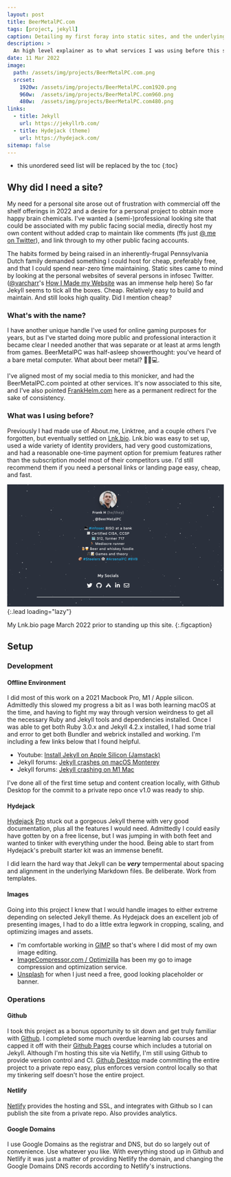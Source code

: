 ```yaml
---
layout: post
title: BeerMetalPC.com
tags: [project, jekyll]
caption: Detailing my first foray into static sites, and the underlying services utilized.
description: >
  An high level explainer as to what services I was using before this site, why I built this one, and the design decisions made in the process.  
date: 11 Mar 2022
image: 
  path: /assets/img/projects/BeerMetalPC.com.png
  srcset: 
    1920w: /assets/img/projects/BeerMetalPC.com1920.png
    960w:  /assets/img/projects/BeerMetalPC.com960.png
    480w:  /assets/img/projects/BeerMetalPC.com480.png
links:
  - title: Jekyll
    url: https://jekyllrb.com/
  - title: Hydejack (theme)
    url: https://hydejack.com/
sitemap: false
---
```


* this unordered seed list will be replaced by the toc
{:toc}

## Why did I need a site? 

My need for a personal site arose out of frustration with commercial off the shelf offerings in 2022 and a desire for a personal project to obtain more happy brain chemicals. I've wanted a (semi-)professional looking site that could be associated with my public facing social media, directly host my own content without added crap to maintain like comments (ffs just [@ me on Twitter](https://twitter.com/BeerMetalPC)), and link through to my other public facing accounts. 

The habits formed by being raised in an inherently-frugal Pennsylvania Dutch family demanded something I could host for cheap, preferably free, and that I could spend near-zero time maintaining. Static sites came to mind by looking at the personal websites of several persons in infosec Twitter. ([@varcharr](https://twitter.com/varcharr)'s [How I Made my Website](https://casey.is/blogging/making-this-website/) was an immense help here) So far Jekyll seems to tick all the boxes. Cheap. Relatively easy to build and maintain. And still looks high quality. Did I mention cheap? 

### What's with the name? 

I have another unique handle I've used for online gaming purposes for years, but as I've started doing more public and professional interaction it became clear I needed another that was separate or at least at arms length from games. BeerMetalPC was half-asleep showerthought: you've heard of a bare metal computer. What about beer metal? 🍺🤘💻. 

I've aligned most of my social media to this monicker, and had the BeerMetalPC.com pointed at other services. It's now associated to this site, and I've also pointed [FrankHelm.com](https://FrankHelm.com) here as a permanent redirect for the sake of consistency. 

### What was I using before? 

Previously I had made use of About.me, Linktree, and a couple others I've forgotten, but eventually settled on [Lnk.bio](https://lnk.bio/). Lnk.bio was easy to set up, used a wide variety of identity providers, had very good customizations, and had a reasonable one-time payment option for premium features rather than the subscription model most of their competitors use. I'd still recommend them if you need a personal links or landing page easy, cheap, and fast.

![image](/assets/img/projects/LnkBio.png){:.lead loading="lazy"}

My Lnk.bio page March 2022 prior to standing up this site.
{:.figcaption}

## Setup 
### Development
#### Offline Environment
I did most of this work on a 2021 Macbook Pro, M1 / Apple silicon. Admittedly this slowed my progress a bit as I was both learning macOS at the time, and having to fight my way through version weirdness to get all the necessary Ruby and Jekyll tools and dependencies installed. Once I was able to get both Ruby 3.0.x and Jekyll 4.2.x installed, I had some trial and error to get both Bundler and webrick installed and working. I'm including a few links below that I found helpful. 

- Youtube: [Install Jekyll on Apple Silicon (Jamstack)](https://www.youtube.com/watch?v=UKB9ylw0G4U)
- Jekyll forums: [Jekyll crashes on macOS Monterey](https://talk.jekyllrb.com/t/jekyll-crashes-on-macos-monterey/6673)
- Jekyll forums: [Jekyll crashing on M1 Mac](https://talk.jekyllrb.com/t/jekyll-crashing-on-m1-mac/6367?page=2)

I've done all of the first time setup and content creation locally, with Github Desktop for the commit to a private repo once v1.0 was ready to ship. 

#### Hydejack

[Hydejack](https://hydejack.com/) [Pro](https://qwtel.gumroad.com/l/nuOluY/qr0tw8m) stuck out a gorgeous Jekyll theme with very good documentation, plus all the features I would need. Admittedly I could easily have gotten by on a free license, but I was jumping in with both feet and wanted to tinker with everything under the hood. Being able to start from Hydejack's prebuilt starter kit was an immense benefit. 

I did learn the hard way that Jekyll can be ***very*** tempermental about spacing and alignment in the underlying Markdown files. Be deliberate. Work from templates.

#### Images

Going into this project I knew that I would handle images to either extreme depending on selected Jekyll theme. As Hydejack does an excellent job of presenting images, I had to do a little extra legwork in cropping, scaling, and optimizing images and assets. 

- I'm comfortable working in [GIMP](https://www.gimp.org/) so that's where I did most of my own image editing. 
- [ImageCompressor.com / Optimizilla](https://imagecompressor.com/) has been my go to image compression and optimization service. 
- [Unsplash](https://unsplash.com/) for when I just need a free, good looking placeholder or banner. 

### Operations
#### Github

I took this project as a bonus opportunity to sit down and get truly familiar with [Github](https://github.com/). I completed some much overdue learning lab courses and capped it off with their [Github Pages](https://lab.github.com/githubtraining/github-pages) course which includes a tutorial on Jekyll. Although I'm hosting this site via Netlify, I'm still using Github to provide version control and CI. [Github Desktop](https://desktop.github.com/) made committing the entire project to a private repo easy, plus enforces version control locally so that my tinkering self doesn't hose the entire project. 

#### Netlify 

[Netlify](https://www.netlify.com/) provides the hosting and SSL, and integrates with Github so I can publish the site from a private repo. Also provides analytics.

#### Google Domains

I use Google Domains as the registrar and DNS, but do so largely out of convenience. Use whatever you like. With everything stood up in Github and Netlify it was just a matter of providing Netlify the domain, and changing the Google Domains DNS records according to Netlify's instructions. 